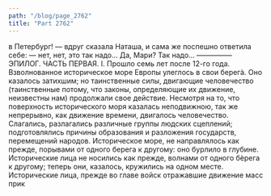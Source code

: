 ```yaml
---
path: "/blog/page_2762"
title: "Part 2762"
---
```


в Петербург! — вдруг сказала Наташа, и сама же поспешно ответила себе: — нет, нет, это так надо... Да, Мари? Так надо...
—————
ЭПИЛОГ.
ЧАСТЬ ПЕРВАЯ.
I.
Прошло семь лет после 12-го года. Взволнованное историческое море Европы улеглось в свои бepeгà. Оно казалось затихшим; но таинственные силы, двигающие человечество (таинственные потому, что законы, определяющие их движение, неизвестны нам) продолжали свое действие.
Несмотря на то, что поверхность исторического моря казалась неподвижною, так же непрерывно, как движение времени, двигалось человечество. Слагались, разлагались различные группы людских сцеплений; подготовлялись причины образования и разложения государств, перемещений народов.
Историческое море, не направлялось как прежде, порывами от одного берега к другому: оно бурлило в глубине. Исторические лица не носились как прежде, волнами от одного бèpeгa к другому; теперь они, казалось, кружились на одном месте. Исторические лица, прежде во главе войск отражавшие движение масс прик
